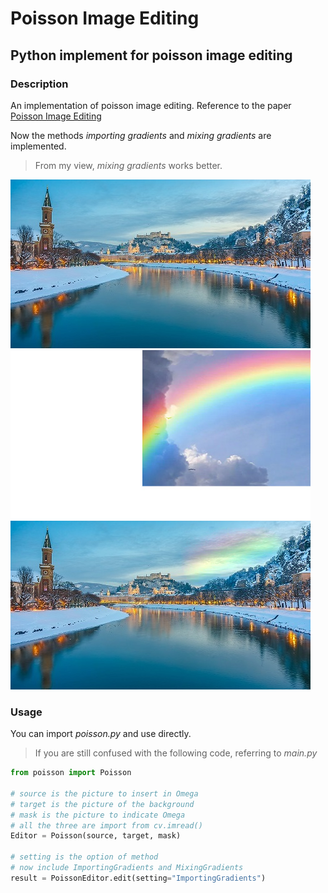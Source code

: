 # Poisson Image Editing

## **Python** implement for poisson image editing

### Description

An implementation of poisson image editing. Reference to the paper [Poisson Image Editing](http://www.cs.virginia.edu/~connelly/class/2014/comp_photo/proj2/poisson.pdf)

Now the methods *importing gradients* and *mixing gradients* are implemented.

> From my view, *mixing gradients* works better.

![](/SRC/MixingGradients/target.jpg)
![](/SRC/MixingGradients/source.jpg)
![](/RES/MixingGradients/result.png)

### Usage

You can import *poisson.py* and use directly.
> If you are still confused with the following code, referring to *main.py*

```python
from poisson import Poisson

# source is the picture to insert in Omega
# target is the picture of the background
# mask is the picture to indicate Omega
# all the three are import from cv.imread()
Editor = Poisson(source, target, mask)

# setting is the option of method
# now include ImportingGradients and MixingGradients
result = PoissonEditor.edit(setting="ImportingGradients")
```


